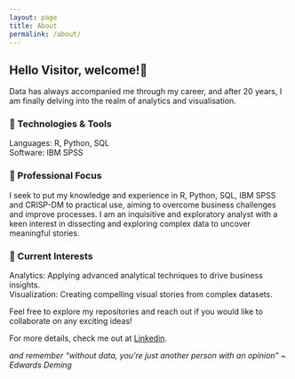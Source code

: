```yaml
---
layout: page
title: About
permalink: /about/
---
```


## Hello Visitor, welcome!👋

Data has always accompanied me through my career, and after 20 years, I am finally delving into the realm of analytics and visualisation.

### 🔧 Technologies & Tools  
Languages: R, Python, SQL  
Software: IBM SPSS

### 💼 Professional Focus  
I seek to put my knowledge and experience in R, Python, SQL, IBM SPSS and CRISP-DM to practical use, aiming to overcome business challenges and improve processes. I am an inquisitive and exploratory analyst with a keen interest in dissecting and exploring complex data to uncover meaningful stories.

### 🌱 Current Interests  
Analytics: Applying advanced analytical techniques to drive business insights.  
Visualization: Creating compelling visual stories from complex datasets.

Feel free to explore my repositories and reach out if you would like to collaborate on any exciting ideas!

For more details, check me out at [Linkedin](https://www.linkedin.com/in/kenyeokp/).

*and remember “without data, you’re just another person with an opinion” ~ Edwards Deming*

